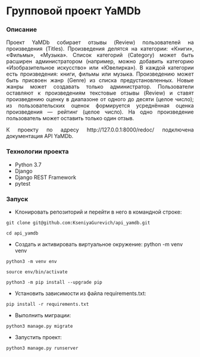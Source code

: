 # Групповой проект YaMDb
### Описание
<div align="justify">
<p>Проект YaMDb собирает отзывы (Review) пользователей на произведения (Titles). Произведения делятся на категории: «Книги», «Фильмы», «Музыка». Список категорий (Category) может быть расширен администратором (например, можно добавить категорию «Изобразительное искусство» или «Ювелирка»). В каждой категории есть произведения: книги, фильмы или музыка. Произведению может быть присвоен жанр (Genre) из списка предустановленных. Новые жанры может создавать только администратор. Пользователи оставляют к произведениям текстовые отзывы (Review) и ставят произведению оценку в диапазоне от одного до десяти (целое число); из пользовательских оценок формируется усреднённая оценка произведения — рейтинг (целое число). На одно произведение пользователь может оставить только один отзыв.</p>
<p>К проекту по адресу http://127.0.0.1:8000/redoc/ подключена документация API YaMDb.</p>
</div>

### Технологии проекта
- Python 3.7
- Django
- Django REST Framework
- pytest

### Запуск
- Клонировать репозиторий и перейти в него в командной строке:
```
git clone git@github.com:KseniyaGurevich/api_yamdb.git
```
```
cd api_yamdb
```
- Cоздать и активировать виртуальное окружение: python -m venv venv
```
python3 -m venv env
```
```
source env/bin/activate
```
```
python3 -m pip install --upgrade pip
```

- Установить зависимости из файла requirements.txt:
```
pip install -r requirements.txt
```

- Выполнить миграции:
```
python3 manage.py migrate
```
- Запустить проект:
```
python3 manage.py runserver
```
